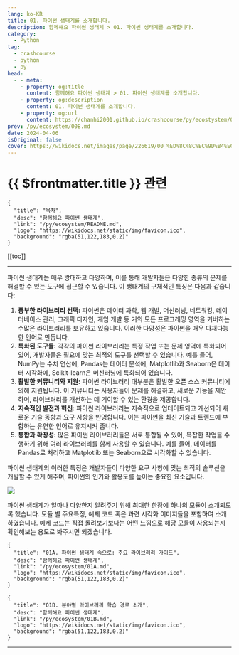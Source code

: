 ```yaml
---
lang: ko-KR
title: 01. 파이썬 생태계를 소개합니다. 
description: 함께해요 파이썬 생태계 > 01. 파이썬 생태계를 소개합니다. 
category:
  - Python
tag: 
  - crashcourse
  - python
  - py
head:
  - - meta:
    - property: og:title
      content: 함께해요 파이썬 생태계 > 01. 파이썬 생태계를 소개합니다. 
    - property: og:description
      content: 01. 파이썬 생태계를 소개합니다. 
    - property: og:url
      content: https://chanhi2001.github.io/crashcourse/py/ecostystem/01.html
prev: /py/ecosystem/00B.md
date: 2024-04-06
isOriginal: false
cover: https://wikidocs.net/images/page/226619/00_%ED%8C%8C%EC%9D%B4%EC%8D%AC_%EC%83%9D%ED%83%9C%EA%B3%84_%EB%A1%9C%EA%B3%A0%EB%93%A4.png
---
```


# {{ $frontmatter.title }} 관련

```component VPCard
{
  "title": "목차",
  "desc": "함께해요 파이썬 생태계",
  "link": "/py/ecosystem/README.md",
  "logo": "https://wikidocs.net/static/img/favicon.ico",
  "background": "rgba(51,122,183,0.2)"
}
```

[[toc]]

---

<SiteInfo
  name="01. 파이썬 생태계를 소개합니다. | WikiDocs"
  desc="함께해요 파이썬 생태계"
  url="https://wikidocs.net/226619"
  logo="https://wikidocs.net/static/img/favicon.ico"
  preview="https://wikidocs.net/images/page/226619/00_%ED%8C%8C%EC%9D%B4%EC%8D%AC_%EC%83%9D%ED%83%9C%EA%B3%84_%EB%A1%9C%EA%B3%A0%EB%93%A4.png"/>

파이썬 생태계는 매우 방대하고 다양하며, 이를 통해 개발자들은 다양한 종류의 문제를 해결할 수 있는 도구에 접근할 수 있습니다. 이 생태계의 구체적인 특징은 다음과 같습니다:

1. **풍부한 라이브러리 선택:** 파이썬은 데이터 과학, 웹 개발, 머신러닝, 네트워킹, 데이터베이스 관리, 그래픽 디자인, 게임 개발 등 거의 모든 프로그래밍 영역을 커버하는 수많은 라이브러리를 보유하고 있습니다. 이러한 다양성은 파이썬을 매우 다재다능한 언어로 만듭니다.
2. **특화된 도구들:** 각각의 파이썬 라이브러리는 특정 작업 또는 문제 영역에 특화되어 있어, 개발자들은 필요에 맞는 최적의 도구를 선택할 수 있습니다. 예를 들어, NumPy는 수치 연산에, Pandas는 데이터 분석에, Matplotlib과 Seaborn은 데이터 시각화에, Scikit-learn은 머신러닝에 특화되어 있습니다.
3. **활발한 커뮤니티와 지원:** 파이썬 라이브러리 대부분은 활발한 오픈 소스 커뮤니티에 의해 지원됩니다. 이 커뮤니티는 사용자들이 문제를 해결하고, 새로운 기능을 제안하며, 라이브러리를 개선하는 데 기여할 수 있는 환경을 제공합니다.
4. **지속적인 발전과 혁신:** 파이썬 라이브러리는 지속적으로 업데이트되고 개선되어 새로운 기술 동향과 요구 사항을 반영합니다. 이는 파이썬을 최신 기술과 트렌드에 부합하는 유연한 언어로 유지시켜 줍니다.
5. **통합과 확장성:** 많은 파이썬 라이브러리들은 서로 통합될 수 있어, 복잡한 작업을 수행하기 위해 여러 라이브러리를 함께 사용할 수 있습니다. 예를 들어, 데이터를 Pandas로 처리하고 Matplotlib 또는 Seaborn으로 시각화할 수 있습니다.

파이썬 생태계의 이러한 특징은 개발자들이 다양한 요구 사항에 맞는 최적의 솔루션을 개발할 수 있게 해주며, 파이썬의 인기와 활용도를 높이는 중요한 요소입니다.

![](https://wikidocs.net/images/page/226619/00_%ED%8C%8C%EC%9D%B4%EC%8D%AC_%EC%83%9D%ED%83%9C%EA%B3%84_%EB%A1%9C%EA%B3%A0%EB%93%A4.png)

파이썬 생태계가 얼마나 다양한지 알려주기 위해 최대한 한장에 하나의 모듈이 소개되도록 했습니다. 모듈 별 주요특징, 예제 코드 혹은 과련 시각화 이미지들을 포함하여 소개하였습니다. 예제 코드는 직접 돌려보기보다는 어떤 느낌으로 해당 모듈이 사용되는지 확인해보는 용도로 봐주시면 되겠습니다. 


```component VPCard
{
  "title": "01A. 파이썬 생태계 속으로: 주요 라이브러리 가이드",
  "desc": "함께해요 파이썬 생태계",
  "link": "/py/ecosystem/01A.md",
  "logo": "https://wikidocs.net/static/img/favicon.ico",
  "background": "rgba(51,122,183,0.2)"
}
```

```component VPCard
{
  "title": "01B. 분야별 라이브러리 학습 경로 소개",
  "desc": "함께해요 파이썬 생태계",
  "link": "/py/ecosystem/01B.md",
  "logo": "https://wikidocs.net/static/img/favicon.ico",
  "background": "rgba(51,122,183,0.2)"
}
```

---
